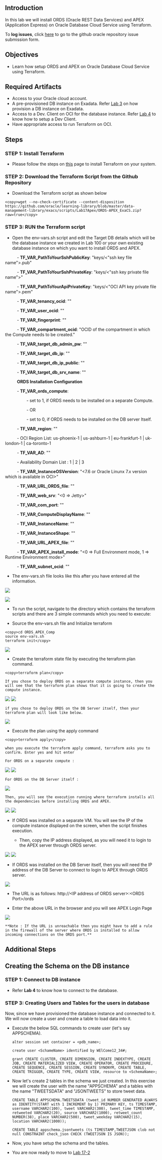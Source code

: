 ## Introduction

In this lab we will install ORDS (Oracle REST Data Services) and APEX (Application Express) on Oracle Database Cloud Service using Terraform.

To **log issues**, click [here](https://github.com/oracle/learning-library/issues/new) to go to the github oracle repository issue submission form.

## Objectives

- Learn how setup ORDS and APEX on Oracle Database Cloud Service using Terraform.

## Required Artifacts

- Access to your Oracle cloud account.
- A pre-provisioned DB instance on Exadata. Refer [Lab 3](?lab=lab-3-provision-databases-on-exadata-cloud) on how provision a DB instance on Exadata.
- Access to a Dev. Client on OCI for the database instance. Refer [Lab 4](?lab=lab-4-configure-development-system-for-use) to know how to setup a Dev Client.
- Have appropriate access to run Terraform on OCI.


## Steps

### STEP 1: Install Terraform

- Please follow the steps on <a href="https://learn.hashicorp.com/terraform/getting-started/install.html">this</a> page to install Terraform on your system.

### STEP 2: Download the Terraform Script from the Github Repository

- Download the Terraform script as shown below

```
<copy>wget --no-check-certificate --content-disposition https://github.com/oracle/learning-library/blob/master/data-management-library/exacs/scripts/Lab17Apex/ORDS-APEX_ExaCS.zip?raw=true</copy>
```

### STEP 3: RUN the Terraform script

- Open the env-vars.sh script and edit the Target DB details which will be the database instance we created in Lab 100 or your own existing database instance on which you want to install ORDS and APEX.

&nbsp; &nbsp; &nbsp; &nbsp; &nbsp; - **TF_VAR_PathToYourSshPublicKey**: "keys/<"ssh key file name">.pub"

&nbsp; &nbsp; &nbsp; &nbsp; &nbsp; - **TF_VAR_PathToYourSshPrivateKey**: "keys/<"ssh key private file name">"

&nbsp; &nbsp; &nbsp; &nbsp; &nbsp; - **TF_VAR_PathToYourApiPrivateKey**: "keys/<"OCI API key private file name">.pem"

&nbsp; &nbsp; &nbsp; &nbsp; &nbsp; - **TF_VAR_tenancy_ocid**: "<Tenancy OCID obtained from OCI account>"

&nbsp; &nbsp; &nbsp; &nbsp; &nbsp; - **TF_VAR_user_ocid**: "<User OCID obtained from OCI account>"

&nbsp; &nbsp; &nbsp; &nbsp; &nbsp; - **TF_VAR_fingerprint**: "<Fingerprint of the API Key uploaded on the user account on OCI>"

&nbsp; &nbsp; &nbsp; &nbsp; &nbsp; - **TF_VAR_compartment_ocid**: "OCID of the compartment in which the Compute needs to be created."

&nbsp; &nbsp; &nbsp; &nbsp; &nbsp; - **TF_VAR_target_db_admin_pw**: "<DB Admin Password>"

&nbsp; &nbsp; &nbsp; &nbsp; &nbsp; - **TF_VAR_target_db_ip**: "<Private IP of the DBCS instance>"

&nbsp; &nbsp; &nbsp; &nbsp; &nbsp; - **TF_VAR_target_db_ip_public**: "<Public IP of the DB Server>"

&nbsp; &nbsp; &nbsp; &nbsp; &nbsp; - **TF_VAR_target_db_srv_name**: "<Service Name of the DB Server>"

&nbsp; &nbsp; &nbsp; &nbsp; &nbsp; **ORDS Installation Configuration**

&nbsp; &nbsp; &nbsp; &nbsp; &nbsp; - **TF_VAR_ords_compute**: 

&nbsp; &nbsp; &nbsp; &nbsp; &nbsp; &nbsp; &nbsp; &nbsp; &nbsp; - set to 1, if ORDS needs to be installed on a separate Compute.

&nbsp; &nbsp; &nbsp; &nbsp; &nbsp; &nbsp; &nbsp; &nbsp; &nbsp; - OR 

&nbsp; &nbsp; &nbsp; &nbsp; &nbsp; &nbsp; &nbsp; &nbsp; &nbsp; - set to 0, if ORDS needs to be installed on the DB server Itself.

&nbsp; &nbsp; &nbsp; &nbsp; &nbsp; - **TF_VAR_region**: "<Region name where you want to install the compute instance. You have the options mentioned below>"

&nbsp; &nbsp; &nbsp; &nbsp; &nbsp; - OCI Region List: us-phoenix-1 | us-ashburn-1 | eu-frankfurt-1 | uk-london-1 | ca-toronto-1

&nbsp; &nbsp; &nbsp; &nbsp; &nbsp; - **TF_VAR_AD**: "<Availability Domain to provision Compute Instance>"

&nbsp; &nbsp; &nbsp; &nbsp; &nbsp; - Availability Domain List : 1 | 2 | 3

&nbsp; &nbsp; &nbsp; &nbsp; &nbsp; - **TF_VAR_InstanceOSVersion**: "<7.6 or Oracle Linunx 7.x version which is available in OCI>"

&nbsp; &nbsp; &nbsp; &nbsp; &nbsp; - **TF_VAR_URL_ORDS_file**: "<Object Storage URL for ords.war>"

&nbsp; &nbsp; &nbsp; &nbsp; &nbsp; - **TF_VAR_web_srv**: "<0 => Jetty>"

&nbsp; &nbsp; &nbsp; &nbsp; &nbsp; - **TF_VAR_com_port**: "<Port for ORDS>"

&nbsp; &nbsp; &nbsp; &nbsp; &nbsp; - **TF_VAR_ComputeDisplayName**: "<ORDS Compute Instance Display Name>"

&nbsp; &nbsp; &nbsp; &nbsp; &nbsp; - **TF_VAR_InstanceName**: "<ORDS Compute Instance Name>"

&nbsp; &nbsp; &nbsp; &nbsp; &nbsp; - **TF_VAR_InstanceShape**: "<ORDS Compute Instance Shape>"

&nbsp; &nbsp; &nbsp; &nbsp; &nbsp; - **TF_VAR_URL_APEX_file**: "<Object Storage URL for apex.zip>"

&nbsp; &nbsp; &nbsp; &nbsp; &nbsp; - **TF_VAR_APEX_install_mode**: "<0 => Full Environment mode, 1 => Runtime Environment mode>"

&nbsp; &nbsp; &nbsp; &nbsp; &nbsp; - **TF_VAR_subnet_ocid**: "<Subnet OCID obtained from OCI>"


- The env-vars.sh file looks like this after you have entered all the information.

![](./images/apex/Picture200-1.png " ")

![](./images/apex/Picture200-2.png " ")

- To run the script, navigate to the directory which contains the terraform scripts and there are 3 simple commands which you need to execute:

- Source the env-vars.sh file and Initialize terraform

```
<copy>cd ORDS_APEX_Comp
source env-vars.sh
terraform init</copy>
```

![](./images/apex/Picture200-2-1.png " ")

- Create the terraform state file by executing the terraform plan command.

```
<copy>terraform plan</copy>
```

    If you chose to deploy ORDS on a separate compute instance, then you will see that the terraform plan shows that it is going to create the compute instance.

![](./images/apex/Picture200-2-2.png " ")
![](./images/apex/Picture200-2-3.png " ")

    if you chose to deploy ORDS on the DB Server itself, then your terraform plan will look like below.

![](./images/apex/Picture200-2-3-1.png " ")

- Execute the plan using the apply command

```
<copy>terraform apply</copy>
```

    when you execute the terraform apply command, terraform asks you to confirm. Enter yes and hit enter

    For ORDS on a separate compute : 

![](./images/apex/Picture200-2-4.png " ")
![](./images/apex/Picture200-2-5.png " ")

    For ORDS on the DB Server itself : 

![](./images/apex/Picture200-2-4-1.png " ")

    Then, you will see the execution running where terraform installs all the dependencies before installing ORDS and APEX.

![](./images/apex/Picture200-2-5.png " ")
![](./images/apex/Picture200-3.png " ")

- If ORDS was installed on a separate VM. You will see the IP of the compute instance displayed on the screen, when  the script finishes execution.

    - Then, copy the IP address displayed, as you will need it to login to the APEX server through ORDS server.

![](./images/apex/Picture202-1.png " ")
![](./images/apex/Picture200-4.png " ")

- If ORDS was installed on the DB Server itself, then you will need the IP address of the DB Server to connect to login to APEX through ORDS server.

![](./images/apex/Picture202.png " ")

- The URL is as follows:
http://\<IP address of ORDS server\>:\<ORDS Port\>/ords

- Enter the above URL in the browser and you will see APEX Login Page

![](./images/apex/Picture203.png " ")

    **Note : If the URL is unreachable then you might have to add a rule in the firewall of the server where ORDS is installed to allow incoming connections on the ORDS port.**

## Additional Steps

## Creating the Schema on the DB instance

### **STEP 1: Connect to DB instance**

- Refer **Lab 4** to know how to connect to the database.


### STEP 3: Creating Users and Tables for the users in database

Now, since we have provisioned the database instance and connected to it. We will now create a user and create a table to load data into it.

- Execute the below SQL commands to create user (let's say APPSCHEMA). 

    ```
    alter session set container = <pdb_name>;

    create user <SchameName> identified by WElCome12_34#;

    grant CREATE CLUSTER, CREATE DIMENSION, CREATE INDEXTYPE, CREATE JOB, CREATE MATERIALIZED VIEW, CREATE OPERATOR, CREATE PROCEDURE, CREATE SEQUENCE, CREATE SESSION, CREATE SYNONYM, CREATE TABLE, CREATE TRIGGER, CREATE TYPE, CREATE VIEW, resource to <SchemaName>;
    ```

- Now let's create 2 tables in the schema we just created. In this exercise we will create the user with the name "APPSCHEMA" and a tables with the name "TWEETSDATA" and "JSONTWEETS" to store tweet data.

    ```
    CREATE TABLE APPSCHEMA.TWEETSDATA (tweet_id NUMBER GENERATED ALWAYS as IDENTITY(START with 1 INCREMENT by 1) PRIMARY KEY, ts TIMESTAMP, username VARCHAR2(100), tweet VARCHAR2(300), tweet_time TIMESTAMP, retweeted VARCHAR2(20), source VARCHAR2(1000), retweet_count NUMBER(38), place VARCHAR2(500), tweet_weekday VARCHAR2(15), location VARCHAR2(1000));
    ```

    ```
    CREATE TABLE appschema.jsontweets (ts TIMESTAMP,TWEETJSON clob not null CONSTRAINT check_json CHECK (TWEETJSON IS JSON));
    ```

- Now, you have setup the schema and the tables.

- You are now ready to move to [Lab 17-2](?lab=lab-17-2-create-restservice-on-database)

